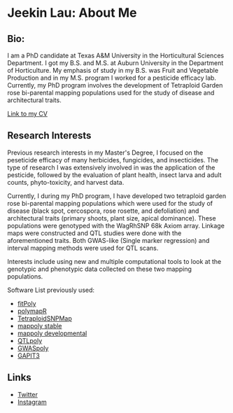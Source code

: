 # Jeekin Lau: About Me 
	
	

## Bio:
I am a PhD candidate at Texas A&M University in the Horticultural Sciences Department. I got my B.S. and M.S. at Auburn University in the Department of Horticulture. My emphasis of study in my B.S. was Fruit and Vegetable Production and in my M.S. program I worked for a pesticide efficacy lab. Currently, my PhD program involves the development of Tetraploid Garden rose bi-parental mapping populations used for the study of disease and architectural traits. 
  
[Link to my CV](https://jeekinlau.github.io/About_Me/Jeekin_Lau_CV.pdf)
  
## Research Interests
Previous research interests in my Master's Degree, I focused on the peseticide efficacy of many herbicides, fungicides, and insecticides. The type of research I was extensively involved in was the application of the pesticide, followed by the evaluation of plant health, insect larva and adult counts, phyto-toxicity, and harvest data.
   
Currently, I during my PhD program, I have developed two tetraploid garden rose bi-parental mapping populations which were used for the study of disease (black spot, cercospora, rose rosette, and defoliation) and architectural traits (primary shoots, plant size, apical dominance). These populations were genotyped with the WagRhSNP 68k Axiom array. Linkage maps were constructed and QTL studies were done with the aforementioned traits. Both GWAS-like (Single marker regression) and interval mapping methods were used for QTL scans.  
  
Interests include using new and multiple computational tools to look at the genotypic and phenotypic data collected on these two mapping populations.
  
Software List previously used:  
* [fitPoly](https://cran.r-project.org/web/packages/fitPoly/index.html)
* [polymapR](https://cran.r-project.org/web/packages/polymapR/index.html)
* [TetraploidSNPMap](https://www.bioss.ac.uk/knowledge/tetraploidmap/)
* [mappoly stable](https://cran.r-project.org/web/packages/mappoly/index.html)
* [mappoly developmental](https://github.com/mmollina/MAPpoly)
* [QTLpoly](https://github.com/guilherme-pereira/QTLpoly)
* [GWASpoly](https://github.com/jendelman/GWASpoly)
* [GAPIT3](https://github.com/jiabowang/GAPIT3)


## Links
* [Twitter](https://twitter.com/jeekinlau)
* [Instagram](https://www.instagram.com/jeekinlau/)
	
	






